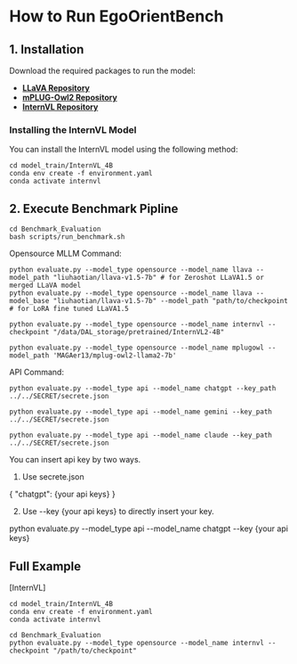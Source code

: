 # How to Run EgoOrientBench

## 1. Installation

Download the required packages to run the model:

- **[LLaVA Repository](https://github.com/haotian-liu/LLaVA)**
- **[mPLUG-Owl2 Repository](https://github.com/X-PLUG/mPLUG-Owl)**
- **[InternVL Repository](https://github.com/OpenGVLab/InternVL)**

### Installing the InternVL Model
You can install the InternVL model using the following method:
```
cd model_train/InternVL_4B
conda env create -f environment.yaml
conda activate internvl
```

## 2. Execute Benchmark Pipline
```
cd Benchmark_Evaluation
bash scripts/run_benchmark.sh
```

Opensource MLLM Command:
```
python evaluate.py --model_type opensource --model_name llava --model_path "liuhaotian/llava-v1.5-7b" # for Zeroshot LLaVA1.5 or merged LLaVA model
python evaluate.py --model_type opensource --model_name llava --model_base "liuhaotian/llava-v1.5-7b" --model_path "path/to/checkpoint # for LoRA fine tuned LLaVA1.5

python evaluate.py --model_type opensource --model_name internvl --checkpoint "/data/DAL_storage/pretrained/InternVL2-4B"

python evaluate.py --model_type opensource --model_name mplugowl --model_path 'MAGAer13/mplug-owl2-llama2-7b'
```

API Command:
```
python evaluate.py --model_type api --model_name chatgpt --key_path ../../SECRET/secrete.json

python evaluate.py --model_type api --model_name gemini --key_path ../../SECRET/secrete.json

python evaluate.py --model_type api --model_name claude --key_path ../../SECRET/secrete.json
```
You can insert api key by two ways.

1) Use secrete.json

{
    "chatgpt": {your api keys}
}

2) Use --key {your api keys} to directly insert your key.

python evaluate.py --model_type api --model_name chatgpt --key {your api keys}

## Full Example

[InternVL]
```
cd model_train/InternVL_4B
conda env create -f environment.yaml
conda activate internvl

cd Benchmark_Evaluation
python evaluate.py --model_type opensource --model_name internvl --checkpoint "/path/to/checkpoint"
```